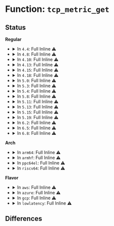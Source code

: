 # Function: <code>tcp_metric_get</code>

## Status
<b>Regular</b>
<ul>
<li>
<details>
<summary>In <code>4.4</code>: Full Inline ⚠️</summary>

**Collision:** Unique Static

**Inline:** Full

**Transformation:** False

**Instances:**

```
In net/ipv4/tcp_metrics.c (ffffffff81781fc4)
Location: net/ipv4/tcp_metrics.c:68
Inline: True
Inline callers:
  - net/ipv4/tcp_metrics.c:tcp_update_metrics
  - net/ipv4/tcp_metrics.c:tcp_update_metrics
  - net/ipv4/tcp_metrics.c:tcp_update_metrics
  - net/ipv4/tcp_metrics.c:tcp_init_metrics
  - net/ipv4/tcp_metrics.c:tcp_init_metrics
  - net/ipv4/tcp_metrics.c:tcp_init_metrics
  - net/ipv4/tcp_metrics.c:tcp_init_metrics
```
</details>
</li>
<li>
<details>
<summary>In <code>4.8</code>: Full Inline ⚠️</summary>

**Collision:** Unique Static

**Inline:** Full

**Transformation:** False

**Instances:**

```
In net/ipv4/tcp_metrics.c (ffffffff817ef61c)
Location: net/ipv4/tcp_metrics.c:68
Inline: True
Inline callers:
  - net/ipv4/tcp_metrics.c:tcp_init_metrics
  - net/ipv4/tcp_metrics.c:tcp_init_metrics
  - net/ipv4/tcp_metrics.c:tcp_init_metrics
  - net/ipv4/tcp_metrics.c:tcp_init_metrics
  - net/ipv4/tcp_metrics.c:tcp_update_metrics
  - net/ipv4/tcp_metrics.c:tcp_update_metrics
  - net/ipv4/tcp_metrics.c:tcp_update_metrics
```
</details>
</li>
<li>
<details>
<summary>In <code>4.10</code>: Full Inline ⚠️</summary>

**Collision:** Unique Static

**Inline:** Full

**Transformation:** False

**Instances:**

```
In net/ipv4/tcp_metrics.c (ffffffff8181fe6c)
Location: net/ipv4/tcp_metrics.c:68
Inline: True
Inline callers:
  - net/ipv4/tcp_metrics.c:tcp_init_metrics
  - net/ipv4/tcp_metrics.c:tcp_init_metrics
  - net/ipv4/tcp_metrics.c:tcp_init_metrics
  - net/ipv4/tcp_metrics.c:tcp_init_metrics
  - net/ipv4/tcp_metrics.c:tcp_update_metrics
  - net/ipv4/tcp_metrics.c:tcp_update_metrics
  - net/ipv4/tcp_metrics.c:tcp_update_metrics
```
</details>
</li>
<li>
<details>
<summary>In <code>4.13</code>: Full Inline ⚠️</summary>

**Collision:** Unique Static

**Inline:** Full

**Transformation:** False

**Instances:**

```
In net/ipv4/tcp_metrics.c (ffffffff8184068f)
Location: net/ipv4/tcp_metrics.c:66
Inline: True
Inline callers:
  - net/ipv4/tcp_metrics.c:tcp_init_metrics
  - net/ipv4/tcp_metrics.c:tcp_init_metrics
  - net/ipv4/tcp_metrics.c:tcp_init_metrics
  - net/ipv4/tcp_metrics.c:tcp_init_metrics
  - net/ipv4/tcp_metrics.c:tcp_update_metrics
  - net/ipv4/tcp_metrics.c:tcp_update_metrics
  - net/ipv4/tcp_metrics.c:tcp_update_metrics
```
</details>
</li>
<li>
<details>
<summary>In <code>4.15</code>: Full Inline ⚠️</summary>

**Collision:** Unique Static

**Inline:** Full

**Transformation:** False

**Instances:**

```
In net/ipv4/tcp_metrics.c (ffffffff818bfe17)
Location: net/ipv4/tcp_metrics.c:65
Inline: True
Inline callers:
  - net/ipv4/tcp_metrics.c:tcp_init_metrics
  - net/ipv4/tcp_metrics.c:tcp_init_metrics
  - net/ipv4/tcp_metrics.c:tcp_init_metrics
  - net/ipv4/tcp_metrics.c:tcp_init_metrics
  - net/ipv4/tcp_metrics.c:tcp_update_metrics
  - net/ipv4/tcp_metrics.c:tcp_update_metrics
  - net/ipv4/tcp_metrics.c:tcp_update_metrics
```
</details>
</li>
<li>
<details>
<summary>In <code>4.18</code>: Full Inline ⚠️</summary>

**Collision:** Unique Static

**Inline:** Full

**Transformation:** False

**Instances:**

```
In net/ipv4/tcp_metrics.c (ffffffff81915b77)
Location: net/ipv4/tcp_metrics.c:65
Inline: True
Inline callers:
  - net/ipv4/tcp_metrics.c:tcp_peer_is_proven
  - net/ipv4/tcp_metrics.c:tcp_init_metrics
  - net/ipv4/tcp_metrics.c:tcp_init_metrics
  - net/ipv4/tcp_metrics.c:tcp_init_metrics
  - net/ipv4/tcp_metrics.c:tcp_init_metrics
  - net/ipv4/tcp_metrics.c:tcp_update_metrics
  - net/ipv4/tcp_metrics.c:tcp_update_metrics
  - net/ipv4/tcp_metrics.c:tcp_update_metrics
  - net/ipv4/tcp_metrics.c:tcp_update_metrics
  - net/ipv4/tcp_metrics.c:tcp_update_metrics
  - net/ipv4/tcp_metrics.c:tcp_update_metrics
  - net/ipv4/tcp_metrics.c:tcp_update_metrics
  - net/ipv4/tcp_metrics.c:tcp_update_metrics
```
</details>
</li>
<li>
<details>
<summary>In <code>5.0</code>: Full Inline ⚠️</summary>

**Collision:** Unique Static

**Inline:** Full

**Transformation:** False

**Instances:**

```
In net/ipv4/tcp_metrics.c (ffffffff81944327)
Location: net/ipv4/tcp_metrics.c:65
Inline: True
Inline callers:
  - net/ipv4/tcp_metrics.c:tcp_peer_is_proven
  - net/ipv4/tcp_metrics.c:tcp_init_metrics
  - net/ipv4/tcp_metrics.c:tcp_init_metrics
  - net/ipv4/tcp_metrics.c:tcp_init_metrics
  - net/ipv4/tcp_metrics.c:tcp_init_metrics
  - net/ipv4/tcp_metrics.c:tcp_update_metrics
  - net/ipv4/tcp_metrics.c:tcp_update_metrics
  - net/ipv4/tcp_metrics.c:tcp_update_metrics
  - net/ipv4/tcp_metrics.c:tcp_update_metrics
  - net/ipv4/tcp_metrics.c:tcp_update_metrics
  - net/ipv4/tcp_metrics.c:tcp_update_metrics
  - net/ipv4/tcp_metrics.c:tcp_update_metrics
  - net/ipv4/tcp_metrics.c:tcp_update_metrics
```
</details>
</li>
<li>
<details>
<summary>In <code>5.3</code>: Full Inline ⚠️</summary>

**Collision:** Unique Static

**Inline:** Full

**Transformation:** False

**Instances:**

```
In net/ipv4/tcp_metrics.c (ffffffff819a88f1)
Location: net/ipv4/tcp_metrics.c:65
Inline: True
Inline callers:
  - net/ipv4/tcp_metrics.c:tcp_peer_is_proven
  - net/ipv4/tcp_metrics.c:tcp_init_metrics
  - net/ipv4/tcp_metrics.c:tcp_init_metrics
  - net/ipv4/tcp_metrics.c:tcp_init_metrics
  - net/ipv4/tcp_metrics.c:tcp_init_metrics
  - net/ipv4/tcp_metrics.c:tcp_update_metrics
  - net/ipv4/tcp_metrics.c:tcp_update_metrics
  - net/ipv4/tcp_metrics.c:tcp_update_metrics
  - net/ipv4/tcp_metrics.c:tcp_update_metrics
  - net/ipv4/tcp_metrics.c:tcp_update_metrics
  - net/ipv4/tcp_metrics.c:tcp_update_metrics
  - net/ipv4/tcp_metrics.c:tcp_update_metrics
  - net/ipv4/tcp_metrics.c:tcp_update_metrics
```
</details>
</li>
<li>
<details>
<summary>In <code>5.4</code>: Full Inline ⚠️</summary>

**Collision:** Unique Static

**Inline:** Full

**Transformation:** False

**Instances:**

```
In net/ipv4/tcp_metrics.c (ffffffff819df5c4)
Location: net/ipv4/tcp_metrics.c:65
Inline: True
Inline callers:
  - net/ipv4/tcp_metrics.c:tcp_peer_is_proven
  - net/ipv4/tcp_metrics.c:tcp_init_metrics
  - net/ipv4/tcp_metrics.c:tcp_init_metrics
  - net/ipv4/tcp_metrics.c:tcp_init_metrics
  - net/ipv4/tcp_metrics.c:tcp_init_metrics
  - net/ipv4/tcp_metrics.c:tcp_update_metrics
  - net/ipv4/tcp_metrics.c:tcp_update_metrics
  - net/ipv4/tcp_metrics.c:tcp_update_metrics
  - net/ipv4/tcp_metrics.c:tcp_update_metrics
  - net/ipv4/tcp_metrics.c:tcp_update_metrics
  - net/ipv4/tcp_metrics.c:tcp_update_metrics
  - net/ipv4/tcp_metrics.c:tcp_update_metrics
  - net/ipv4/tcp_metrics.c:tcp_update_metrics
```
</details>
</li>
<li>
<details>
<summary>In <code>5.8</code>: Full Inline ⚠️</summary>

**Collision:** Unique Static

**Inline:** Full

**Transformation:** False

**Instances:**

```
In net/ipv4/tcp_metrics.c (ffffffff81acca7d)
Location: net/ipv4/tcp_metrics.c:65
Inline: True
Inline callers:
  - net/ipv4/tcp_metrics.c:tcp_peer_is_proven
  - net/ipv4/tcp_metrics.c:tcp_init_metrics
  - net/ipv4/tcp_metrics.c:tcp_init_metrics
  - net/ipv4/tcp_metrics.c:tcp_init_metrics
  - net/ipv4/tcp_metrics.c:tcp_init_metrics
  - net/ipv4/tcp_metrics.c:tcp_update_metrics
  - net/ipv4/tcp_metrics.c:tcp_update_metrics
  - net/ipv4/tcp_metrics.c:tcp_update_metrics
  - net/ipv4/tcp_metrics.c:tcp_update_metrics
  - net/ipv4/tcp_metrics.c:tcp_update_metrics
  - net/ipv4/tcp_metrics.c:tcp_update_metrics
  - net/ipv4/tcp_metrics.c:tcp_update_metrics
  - net/ipv4/tcp_metrics.c:tcp_update_metrics
```
</details>
</li>
<li>
<details>
<summary>In <code>5.11</code>: Full Inline ⚠️</summary>

**Collision:** Unique Static

**Inline:** Full

**Transformation:** False

**Instances:**

```
In net/ipv4/tcp_metrics.c (ffffffff81ad8a5d)
Location: net/ipv4/tcp_metrics.c:65
Inline: True
Inline callers:
  - net/ipv4/tcp_metrics.c:tcp_peer_is_proven
  - net/ipv4/tcp_metrics.c:tcp_init_metrics
  - net/ipv4/tcp_metrics.c:tcp_init_metrics
  - net/ipv4/tcp_metrics.c:tcp_init_metrics
  - net/ipv4/tcp_metrics.c:tcp_init_metrics
  - net/ipv4/tcp_metrics.c:tcp_update_metrics
  - net/ipv4/tcp_metrics.c:tcp_update_metrics
  - net/ipv4/tcp_metrics.c:tcp_update_metrics
  - net/ipv4/tcp_metrics.c:tcp_update_metrics
  - net/ipv4/tcp_metrics.c:tcp_update_metrics
  - net/ipv4/tcp_metrics.c:tcp_update_metrics
  - net/ipv4/tcp_metrics.c:tcp_update_metrics
  - net/ipv4/tcp_metrics.c:tcp_update_metrics
```
</details>
</li>
<li>
<details>
<summary>In <code>5.13</code>: Full Inline ⚠️</summary>

**Collision:** Unique Static

**Inline:** Full

**Transformation:** False

**Instances:**

```
In net/ipv4/tcp_metrics.c (ffffffff81ac3a86)
Location: net/ipv4/tcp_metrics.c:65
Inline: True
Inline callers:
  - net/ipv4/tcp_metrics.c:tcp_peer_is_proven
  - net/ipv4/tcp_metrics.c:tcp_init_metrics
  - net/ipv4/tcp_metrics.c:tcp_init_metrics
  - net/ipv4/tcp_metrics.c:tcp_init_metrics
  - net/ipv4/tcp_metrics.c:tcp_init_metrics
  - net/ipv4/tcp_metrics.c:tcp_update_metrics
  - net/ipv4/tcp_metrics.c:tcp_update_metrics
  - net/ipv4/tcp_metrics.c:tcp_update_metrics
  - net/ipv4/tcp_metrics.c:tcp_update_metrics
  - net/ipv4/tcp_metrics.c:tcp_update_metrics
  - net/ipv4/tcp_metrics.c:tcp_update_metrics
  - net/ipv4/tcp_metrics.c:tcp_update_metrics
  - net/ipv4/tcp_metrics.c:tcp_update_metrics
```
</details>
</li>
<li>
<details>
<summary>In <code>5.15</code>: Full Inline ⚠️</summary>

**Collision:** Unique Static

**Inline:** Full

**Transformation:** False

**Instances:**

```
In net/ipv4/tcp_metrics.c (ffffffff81b82058)
Location: net/ipv4/tcp_metrics.c:65
Inline: True
Inline callers:
  - net/ipv4/tcp_metrics.c:tcp_peer_is_proven
  - net/ipv4/tcp_metrics.c:tcp_init_metrics
  - net/ipv4/tcp_metrics.c:tcp_init_metrics
  - net/ipv4/tcp_metrics.c:tcp_init_metrics
  - net/ipv4/tcp_metrics.c:tcp_init_metrics
  - net/ipv4/tcp_metrics.c:tcp_update_metrics
  - net/ipv4/tcp_metrics.c:tcp_update_metrics
  - net/ipv4/tcp_metrics.c:tcp_update_metrics
  - net/ipv4/tcp_metrics.c:tcp_update_metrics
  - net/ipv4/tcp_metrics.c:tcp_update_metrics
  - net/ipv4/tcp_metrics.c:tcp_update_metrics
  - net/ipv4/tcp_metrics.c:tcp_update_metrics
  - net/ipv4/tcp_metrics.c:tcp_update_metrics
```
</details>
</li>
<li>
<details>
<summary>In <code>5.19</code>: Full Inline ⚠️</summary>

**Collision:** Unique Static

**Inline:** Full

**Transformation:** False

**Instances:**

```
In net/ipv4/tcp_metrics.c (ffffffff81d12560)
Location: net/ipv4/tcp_metrics.c:65
Inline: True
Inline callers:
  - net/ipv4/tcp_metrics.c:tcp_peer_is_proven
  - net/ipv4/tcp_metrics.c:tcp_init_metrics
  - net/ipv4/tcp_metrics.c:tcp_init_metrics
  - net/ipv4/tcp_metrics.c:tcp_init_metrics
  - net/ipv4/tcp_metrics.c:tcp_init_metrics
  - net/ipv4/tcp_metrics.c:tcp_update_metrics
  - net/ipv4/tcp_metrics.c:tcp_update_metrics
  - net/ipv4/tcp_metrics.c:tcp_update_metrics
  - net/ipv4/tcp_metrics.c:tcp_update_metrics
  - net/ipv4/tcp_metrics.c:tcp_update_metrics
  - net/ipv4/tcp_metrics.c:tcp_update_metrics
  - net/ipv4/tcp_metrics.c:tcp_update_metrics
  - net/ipv4/tcp_metrics.c:tcp_update_metrics
```
</details>
</li>
<li>
<details>
<summary>In <code>6.2</code>: Full Inline ⚠️</summary>

**Collision:** Unique Static

**Inline:** Full

**Transformation:** False

**Instances:**

```
In net/ipv4/tcp_metrics.c (ffffffff81ed8360)
Location: net/ipv4/tcp_metrics.c:65
Inline: True
Inline callers:
  - net/ipv4/tcp_metrics.c:tcp_peer_is_proven
  - net/ipv4/tcp_metrics.c:tcp_init_metrics
  - net/ipv4/tcp_metrics.c:tcp_init_metrics
  - net/ipv4/tcp_metrics.c:tcp_init_metrics
  - net/ipv4/tcp_metrics.c:tcp_init_metrics
  - net/ipv4/tcp_metrics.c:tcp_update_metrics
  - net/ipv4/tcp_metrics.c:tcp_update_metrics
  - net/ipv4/tcp_metrics.c:tcp_update_metrics
  - net/ipv4/tcp_metrics.c:tcp_update_metrics
  - net/ipv4/tcp_metrics.c:tcp_update_metrics
  - net/ipv4/tcp_metrics.c:tcp_update_metrics
  - net/ipv4/tcp_metrics.c:tcp_update_metrics
  - net/ipv4/tcp_metrics.c:tcp_update_metrics
```
</details>
</li>
<li>
<details>
<summary>In <code>6.5</code>: Full Inline ⚠️</summary>

**Collision:** Unique Static

**Inline:** Full

**Transformation:** False

**Instances:**

```
In net/ipv4/tcp_metrics.c (ffffffff81f35918)
Location: net/ipv4/tcp_metrics.c:67
Inline: True
Inline callers:
  - net/ipv4/tcp_metrics.c:tcp_metrics_fill_info
  - net/ipv4/tcp_metrics.c:tcp_peer_is_proven
  - net/ipv4/tcp_metrics.c:tcp_init_metrics
  - net/ipv4/tcp_metrics.c:tcp_init_metrics
  - net/ipv4/tcp_metrics.c:tcp_init_metrics
  - net/ipv4/tcp_metrics.c:tcp_init_metrics
  - net/ipv4/tcp_metrics.c:tcp_update_metrics
  - net/ipv4/tcp_metrics.c:tcp_update_metrics
  - net/ipv4/tcp_metrics.c:tcp_update_metrics
  - net/ipv4/tcp_metrics.c:tcp_update_metrics
  - net/ipv4/tcp_metrics.c:tcp_update_metrics
  - net/ipv4/tcp_metrics.c:tcp_update_metrics
  - net/ipv4/tcp_metrics.c:tcp_update_metrics
  - net/ipv4/tcp_metrics.c:tcp_update_metrics
```
</details>
</li>
<li>
<details>
<summary>In <code>6.8</code>: Full Inline ⚠️</summary>

**Collision:** Unique Static

**Inline:** Full

**Transformation:** False

**Instances:**

```
In net/ipv4/tcp_metrics.c (ffffffff81ffb9c8)
Location: net/ipv4/tcp_metrics.c:67
Inline: True
Inline callers:
  - net/ipv4/tcp_metrics.c:tcp_metrics_fill_info
  - net/ipv4/tcp_metrics.c:tcp_peer_is_proven
  - net/ipv4/tcp_metrics.c:tcp_init_metrics
  - net/ipv4/tcp_metrics.c:tcp_init_metrics
  - net/ipv4/tcp_metrics.c:tcp_init_metrics
  - net/ipv4/tcp_metrics.c:tcp_init_metrics
  - net/ipv4/tcp_metrics.c:tcp_update_metrics
  - net/ipv4/tcp_metrics.c:tcp_update_metrics
  - net/ipv4/tcp_metrics.c:tcp_update_metrics
  - net/ipv4/tcp_metrics.c:tcp_update_metrics
  - net/ipv4/tcp_metrics.c:tcp_update_metrics
  - net/ipv4/tcp_metrics.c:tcp_update_metrics
  - net/ipv4/tcp_metrics.c:tcp_update_metrics
  - net/ipv4/tcp_metrics.c:tcp_update_metrics
```
</details>
</li>
</ul>
<b>Arch</b>
<ul>
<li>
<details>
<summary>In <code>arm64</code>: Full Inline ⚠️</summary>

**Collision:** Unique Static

**Inline:** Full

**Transformation:** False

**Instances:**

```
In net/ipv4/tcp_metrics.c (ffff800010c92f24)
Location: net/ipv4/tcp_metrics.c:65
Inline: True
Inline callers:
  - net/ipv4/tcp_metrics.c:tcp_peer_is_proven
  - net/ipv4/tcp_metrics.c:tcp_init_metrics
  - net/ipv4/tcp_metrics.c:tcp_init_metrics
  - net/ipv4/tcp_metrics.c:tcp_init_metrics
  - net/ipv4/tcp_metrics.c:tcp_init_metrics
  - net/ipv4/tcp_metrics.c:tcp_update_metrics
  - net/ipv4/tcp_metrics.c:tcp_update_metrics
  - net/ipv4/tcp_metrics.c:tcp_update_metrics
  - net/ipv4/tcp_metrics.c:tcp_update_metrics
  - net/ipv4/tcp_metrics.c:tcp_update_metrics
  - net/ipv4/tcp_metrics.c:tcp_update_metrics
  - net/ipv4/tcp_metrics.c:tcp_update_metrics
  - net/ipv4/tcp_metrics.c:tcp_update_metrics
```
</details>
</li>
<li>
<details>
<summary>In <code>armhf</code>: Full Inline ⚠️</summary>

**Collision:** Unique Static

**Inline:** Full

**Transformation:** False

**Instances:**

```
In net/ipv4/tcp_metrics.c (c0da18ec)
Location: net/ipv4/tcp_metrics.c:65
Inline: True
Inline callers:
  - net/ipv4/tcp_metrics.c:tcp_peer_is_proven
  - net/ipv4/tcp_metrics.c:tcp_init_metrics
  - net/ipv4/tcp_metrics.c:tcp_init_metrics
  - net/ipv4/tcp_metrics.c:tcp_init_metrics
  - net/ipv4/tcp_metrics.c:tcp_init_metrics
  - net/ipv4/tcp_metrics.c:tcp_update_metrics
  - net/ipv4/tcp_metrics.c:tcp_update_metrics
  - net/ipv4/tcp_metrics.c:tcp_update_metrics
  - net/ipv4/tcp_metrics.c:tcp_update_metrics
  - net/ipv4/tcp_metrics.c:tcp_update_metrics
  - net/ipv4/tcp_metrics.c:tcp_update_metrics
  - net/ipv4/tcp_metrics.c:tcp_update_metrics
  - net/ipv4/tcp_metrics.c:tcp_update_metrics
```
</details>
</li>
<li>
<details>
<summary>In <code>ppc64el</code>: Full Inline ⚠️</summary>

**Collision:** Unique Static

**Inline:** Full

**Transformation:** False

**Instances:**

```
In net/ipv4/tcp_metrics.c (c000000000da31f8)
Location: net/ipv4/tcp_metrics.c:65
Inline: True
Inline callers:
  - net/ipv4/tcp_metrics.c:tcp_peer_is_proven
  - net/ipv4/tcp_metrics.c:tcp_init_metrics
  - net/ipv4/tcp_metrics.c:tcp_init_metrics
  - net/ipv4/tcp_metrics.c:tcp_init_metrics
  - net/ipv4/tcp_metrics.c:tcp_init_metrics
  - net/ipv4/tcp_metrics.c:tcp_update_metrics
  - net/ipv4/tcp_metrics.c:tcp_update_metrics
  - net/ipv4/tcp_metrics.c:tcp_update_metrics
  - net/ipv4/tcp_metrics.c:tcp_update_metrics
  - net/ipv4/tcp_metrics.c:tcp_update_metrics
  - net/ipv4/tcp_metrics.c:tcp_update_metrics
  - net/ipv4/tcp_metrics.c:tcp_update_metrics
  - net/ipv4/tcp_metrics.c:tcp_update_metrics
```
</details>
</li>
<li>
<details>
<summary>In <code>riscv64</code>: Full Inline ⚠️</summary>

**Collision:** Unique Static

**Inline:** Full

**Transformation:** False

**Instances:**

```
In net/ipv4/tcp_metrics.c (ffffffe0007f269e)
Location: net/ipv4/tcp_metrics.c:65
Inline: True
Inline callers:
  - net/ipv4/tcp_metrics.c:tcp_peer_is_proven
  - net/ipv4/tcp_metrics.c:tcp_init_metrics
  - net/ipv4/tcp_metrics.c:tcp_init_metrics
  - net/ipv4/tcp_metrics.c:tcp_init_metrics
  - net/ipv4/tcp_metrics.c:tcp_init_metrics
  - net/ipv4/tcp_metrics.c:tcp_update_metrics
  - net/ipv4/tcp_metrics.c:tcp_update_metrics
  - net/ipv4/tcp_metrics.c:tcp_update_metrics
  - net/ipv4/tcp_metrics.c:tcp_update_metrics
  - net/ipv4/tcp_metrics.c:tcp_update_metrics
  - net/ipv4/tcp_metrics.c:tcp_update_metrics
  - net/ipv4/tcp_metrics.c:tcp_update_metrics
  - net/ipv4/tcp_metrics.c:tcp_update_metrics
```
</details>
</li>
</ul>
<b>Flavor</b>
<ul>
<li>
<details>
<summary>In <code>aws</code>: Full Inline ⚠️</summary>

**Collision:** Unique Static

**Inline:** Full

**Transformation:** False

**Instances:**

```
In net/ipv4/tcp_metrics.c (ffffffff8197f434)
Location: net/ipv4/tcp_metrics.c:65
Inline: True
Inline callers:
  - net/ipv4/tcp_metrics.c:tcp_peer_is_proven
  - net/ipv4/tcp_metrics.c:tcp_init_metrics
  - net/ipv4/tcp_metrics.c:tcp_init_metrics
  - net/ipv4/tcp_metrics.c:tcp_init_metrics
  - net/ipv4/tcp_metrics.c:tcp_init_metrics
  - net/ipv4/tcp_metrics.c:tcp_update_metrics
  - net/ipv4/tcp_metrics.c:tcp_update_metrics
  - net/ipv4/tcp_metrics.c:tcp_update_metrics
  - net/ipv4/tcp_metrics.c:tcp_update_metrics
  - net/ipv4/tcp_metrics.c:tcp_update_metrics
  - net/ipv4/tcp_metrics.c:tcp_update_metrics
  - net/ipv4/tcp_metrics.c:tcp_update_metrics
  - net/ipv4/tcp_metrics.c:tcp_update_metrics
```
</details>
</li>
<li>
<details>
<summary>In <code>azure</code>: Full Inline ⚠️</summary>

**Collision:** Unique Static

**Inline:** Full

**Transformation:** False

**Instances:**

```
In net/ipv4/tcp_metrics.c (ffffffff81938ef4)
Location: net/ipv4/tcp_metrics.c:65
Inline: True
Inline callers:
  - net/ipv4/tcp_metrics.c:tcp_peer_is_proven
  - net/ipv4/tcp_metrics.c:tcp_init_metrics
  - net/ipv4/tcp_metrics.c:tcp_init_metrics
  - net/ipv4/tcp_metrics.c:tcp_init_metrics
  - net/ipv4/tcp_metrics.c:tcp_init_metrics
  - net/ipv4/tcp_metrics.c:tcp_update_metrics
  - net/ipv4/tcp_metrics.c:tcp_update_metrics
  - net/ipv4/tcp_metrics.c:tcp_update_metrics
  - net/ipv4/tcp_metrics.c:tcp_update_metrics
  - net/ipv4/tcp_metrics.c:tcp_update_metrics
  - net/ipv4/tcp_metrics.c:tcp_update_metrics
  - net/ipv4/tcp_metrics.c:tcp_update_metrics
  - net/ipv4/tcp_metrics.c:tcp_update_metrics
```
</details>
</li>
<li>
<details>
<summary>In <code>gcp</code>: Full Inline ⚠️</summary>

**Collision:** Unique Static

**Inline:** Full

**Transformation:** False

**Instances:**

```
In net/ipv4/tcp_metrics.c (ffffffff819e9c04)
Location: net/ipv4/tcp_metrics.c:65
Inline: True
Inline callers:
  - net/ipv4/tcp_metrics.c:tcp_peer_is_proven
  - net/ipv4/tcp_metrics.c:tcp_init_metrics
  - net/ipv4/tcp_metrics.c:tcp_init_metrics
  - net/ipv4/tcp_metrics.c:tcp_init_metrics
  - net/ipv4/tcp_metrics.c:tcp_init_metrics
  - net/ipv4/tcp_metrics.c:tcp_update_metrics
  - net/ipv4/tcp_metrics.c:tcp_update_metrics
  - net/ipv4/tcp_metrics.c:tcp_update_metrics
  - net/ipv4/tcp_metrics.c:tcp_update_metrics
  - net/ipv4/tcp_metrics.c:tcp_update_metrics
  - net/ipv4/tcp_metrics.c:tcp_update_metrics
  - net/ipv4/tcp_metrics.c:tcp_update_metrics
  - net/ipv4/tcp_metrics.c:tcp_update_metrics
```
</details>
</li>
<li>
<details>
<summary>In <code>lowlatency</code>: Full Inline ⚠️</summary>

**Collision:** Unique Static

**Inline:** Full

**Transformation:** False

**Instances:**

```
In net/ipv4/tcp_metrics.c (ffffffff819f39ca)
Location: net/ipv4/tcp_metrics.c:65
Inline: True
Inline callers:
  - net/ipv4/tcp_metrics.c:tcp_peer_is_proven
  - net/ipv4/tcp_metrics.c:tcp_init_metrics
  - net/ipv4/tcp_metrics.c:tcp_init_metrics
  - net/ipv4/tcp_metrics.c:tcp_init_metrics
  - net/ipv4/tcp_metrics.c:tcp_init_metrics
  - net/ipv4/tcp_metrics.c:tcp_update_metrics
  - net/ipv4/tcp_metrics.c:tcp_update_metrics
  - net/ipv4/tcp_metrics.c:tcp_update_metrics
  - net/ipv4/tcp_metrics.c:tcp_update_metrics
  - net/ipv4/tcp_metrics.c:tcp_update_metrics
  - net/ipv4/tcp_metrics.c:tcp_update_metrics
  - net/ipv4/tcp_metrics.c:tcp_update_metrics
  - net/ipv4/tcp_metrics.c:tcp_update_metrics
```
</details>
</li>
</ul>

## Differences
